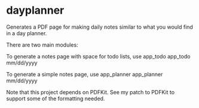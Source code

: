 # dayplanner
Generates a PDF page for making daily notes similar to what you would find in a day planner.

There are two main modules:

To generate a notes page with space for todo lists, use app_todo
app_todo mm/dd/yyyy

To generate a simple notes page, use app_planner
app_planner mm/dd/yyyy

Note that this project depends on PDFKit.  See my patch to PDFKit to support some of the formatting needed.
